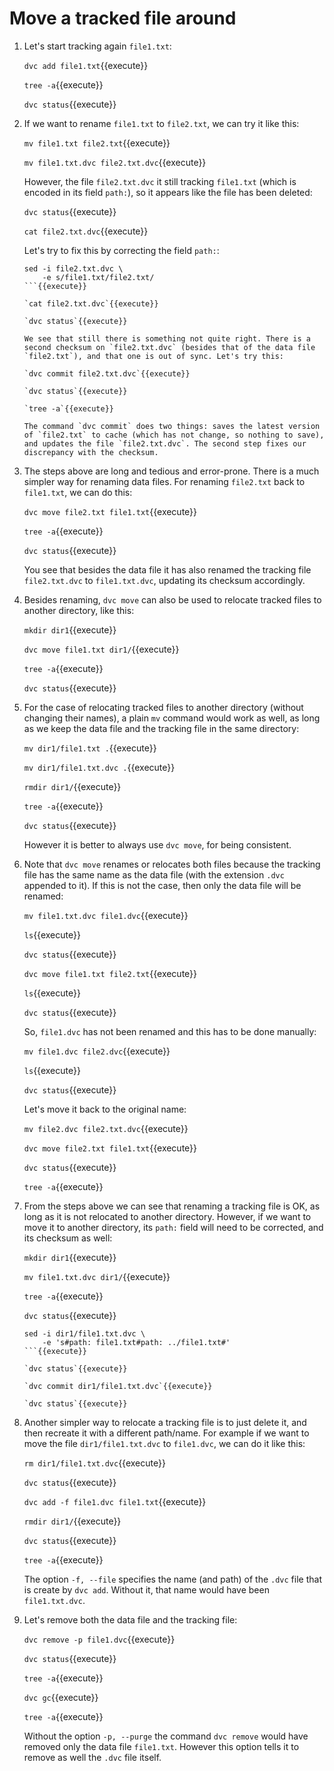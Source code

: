 # Move a tracked file around

1. Let's start tracking again `file1.txt`:

   `dvc add file1.txt`{{execute}}
   
   `tree -a`{{execute}}

   `dvc status`{{execute}}
   
2. If we want to rename `file1.txt` to `file2.txt`, we can try it like
   this:
   
   `mv file1.txt file2.txt`{{execute}}
   
   `mv file1.txt.dvc file2.txt.dvc`{{execute}}
   
   However, the file `file2.txt.dvc` it still tracking `file1.txt`
   (which is encoded in its field `path:`), so it appears like the
   file has been deleted:

   `dvc status`{{execute}}
   
   `cat file2.txt.dvc`{{execute}}
   
   Let's try to fix this by correcting the field `path:`:
   
   ```
   sed -i file2.txt.dvc \
       -e s/file1.txt/file2.txt/
   ```{{execute}}
       
   `cat file2.txt.dvc`{{execute}}
   
   `dvc status`{{execute}}
   
   We see that still there is something not quite right. There is a
   second checksum on `file2.txt.dvc` (besides that of the data file
   `file2.txt`), and that one is out of sync. Let's try this:
   
   `dvc commit file2.txt.dvc`{{execute}}
   
   `dvc status`{{execute}}
   
   `tree -a`{{execute}}
   
   The command `dvc commit` does two things: saves the latest version
   of `file2.txt` to cache (which has not change, so nothing to save),
   and updates the file `file2.txt.dvc`. The second step fixes our
   discrepancy with the checksum.

3. The steps above are long and tedious and error-prone. There is a
   much simpler way for renaming data files. For renaming `file2.txt`
   back to `file1.txt`, we can do this:
   
   `dvc move file2.txt file1.txt`{{execute}}
   
   `tree -a`{{execute}}
   
   `dvc status`{{execute}}
   
   You see that besides the data file it has also renamed the tracking
   file `file2.txt.dvc` to `file1.txt.dvc`, updating its checksum
   accordingly.

4. Besides renaming, `dvc move` can also be used to relocate tracked
   files to another directory, like this:
   
   `mkdir dir1`{{execute}}
   
   `dvc move file1.txt dir1/`{{execute}}
   
   `tree -a`{{execute}}
   
   `dvc status`{{execute}}
   
5. For the case of relocating tracked files to another directory
   (without changing their names), a plain `mv` command would work as
   well, as long as we keep the data file and the tracking file in the
   same directory:
   
   `mv dir1/file1.txt .`{{execute}}
   
   `mv dir1/file1.txt.dvc .`{{execute}}
   
   `rmdir dir1/`{{execute}}
   
   `tree -a`{{execute}}
   
   `dvc status`{{execute}}
   
   However it is better to always use `dvc move`, for being
   consistent.
   
6. Note that `dvc move` renames or relocates both files because the
   tracking file has the same name as the data file (with the
   extension `.dvc` appended to it). If this is not the case, then
   only the data file will be renamed:

   `mv file1.txt.dvc file1.dvc`{{execute}}
   
   `ls`{{execute}}
   
   `dvc status`{{execute}}
   
   `dvc move file1.txt file2.txt`{{execute}}
   
   `ls`{{execute}}
   
   `dvc status`{{execute}}
   
   So, `file1.dvc` has not been renamed and this has to be done
   manually:
   
   `mv file1.dvc file2.dvc`{{execute}}
   
   `ls`{{execute}}
   
   `dvc status`{{execute}}

   Let's move it back to the original name:
   
   `mv file2.dvc file2.txt.dvc`{{execute}}
   
   `dvc move file2.txt file1.txt`{{execute}}
   
   `dvc status`{{execute}}
   
   `tree -a`{{execute}}

7. From the steps above we can see that renaming a tracking file is
   OK, as long as it is not relocated to another directory. However,
   if we want to move it to another directory, its `path:` field will
   need to be corrected, and its checksum as well:
   
   `mkdir dir1`{{execute}}
   
   `mv file1.txt.dvc dir1/`{{execute}}
   
   `tree -a`{{execute}}
   
   `dvc status`{{execute}}
   
   ```
   sed -i dir1/file1.txt.dvc \
       -e 's#path: file1.txt#path: ../file1.txt#'
   ```{{execute}}
   
   `dvc status`{{execute}}
   
   `dvc commit dir1/file1.txt.dvc`{{execute}}
   
   `dvc status`{{execute}}
   
8. Another simpler way to relocate a tracking file is to just delete
   it, and then recreate it with a different path/name. For example if
   we want to move the file `dir1/file1.txt.dvc` to `file1.dvc`, we
   can do it like this:
   
   `rm dir1/file1.txt.dvc`{{execute}}
   
   `dvc status`{{execute}}
   
   `dvc add -f file1.dvc file1.txt`{{execute}}
   
   `rmdir dir1/`{{execute}}
   
   `dvc status`{{execute}}
   
   `tree -a`{{execute}}
   
   The option `-f, --file` specifies the name (and path) of the
   `.dvc` file that is create by `dvc add`. Without it, that name
   would have been `file1.txt.dvc`.
   
8. Let's remove both the data file and the tracking file:

   `dvc remove -p file1.dvc`{{execute}}
   
   `dvc status`{{execute}}
   
   `tree -a`{{execute}}
   
   `dvc gc`{{execute}}
   
   `tree -a`{{execute}}
   
   Without the option `-p, --purge` the command `dvc remove` would
   have removed only the data file `file1.txt`. However this option
   tells it to remove as well the `.dvc` file itself.

